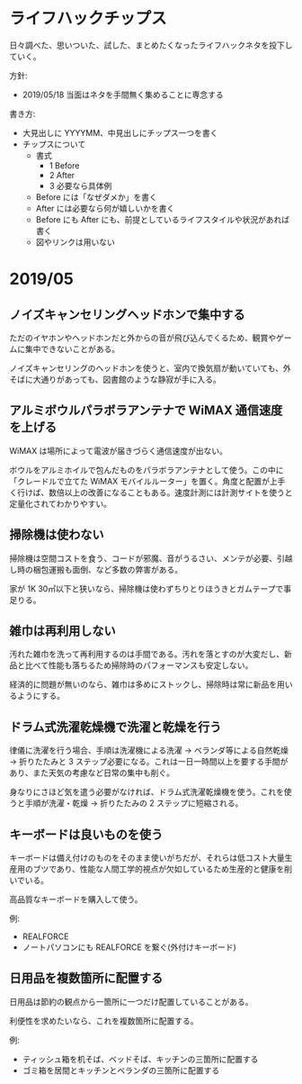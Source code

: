 # ライフハックチップス
日々調べた、思いついた、試した、まとめたくなったライフハックネタを投下していく。

方針:

- 2019/05/18 当面はネタを手間無く集めることに専念する

書き方:

- 大見出しに YYYYMM、中見出しにチップス一つを書く
- チップスについて
  - 書式
    - 1 Before
    - 2 After
    - 3 必要なら具体例
  - Before には「なぜダメか」を書く
  - After には必要なら何が嬉しいかを書く
  - Before にも After にも、前提としているライフスタイルや状況があれば書く
  - 図やリンクは用いない

# 2019/05

## ノイズキャンセリングヘッドホンで集中する
ただのイヤホンやヘッドホンだと外からの音が飛び込んでくるため、観賞やゲームに集中できないことがある。

ノイズキャンセリングのヘッドホンを使うと、室内で換気扇が動いていても、外そばに大通りがあっても、図書館のような静寂が手に入る。

## アルミボウルパラボラアンテナで WiMAX 通信速度を上げる
WiMAX は場所によって電波が届きづらく通信速度が出ない。

ボウルをアルミホイルで包んだものをパラボラアンテナとして使う。この中に「クレードルで立てた WiMAX モバイルルーター」を置く。角度と配置が上手く行けば、数倍以上の改善になることもある。速度計測には計測サイトを使うと定量化されてわかりやすい。

## 掃除機は使わない
掃除機は空間コストを食う、コードが邪魔、音がうるさい、メンテが必要、引越し時の梱包運搬も面倒、など多数の弊害がある。

家が 1K 30㎡以下と狭いなら、掃除機は使わずちりとりほうきとガムテープで事足りる。

## 雑巾は再利用しない
汚れた雑巾を洗って再利用するのは手間である。汚れを落とすのが大変だし、新品と比べて性能も落ちるため掃除時のパフォーマンスも安定しない。

経済的に問題が無いのなら、雑巾は多めにストックし、掃除時は常に新品を用いるようにする。

## ドラム式洗濯乾燥機で洗濯と乾燥を行う
律儀に洗濯を行う場合、手順は洗濯機による洗濯 → ベランダ等による自然乾燥 → 折りたたみと 3 ステップ必要になる。これは一日一時間以上を要する手間があり、また天気の考慮など日常の集中も削ぐ。

身なりにさほど気を遣う必要がなければ、ドラム式洗濯乾燥機を使う。これを使うと手順が洗濯・乾燥 → 折りたたみの 2 ステップに短縮される。

## キーボードは良いものを使う
キーボードは備え付けのものをそのまま使いがちだが、それらは低コスト大量生産用のブツであり、性能な人間工学的視点が欠如しているため生産的と健康を削いでいる。

高品質なキーボードを購入して使う。

例:

- REALFORCE
- ノートパソコンにも REALFORCE を繋ぐ(外付けキーボード)

## 日用品を複数箇所に配置する
日用品は節約の観点から一箇所に一つだけ配置していることがある。

利便性を求めたいなら、これを複数箇所に配置する。

例:

- ティッシュ箱を机そば、ベッドそば、キッチンの三箇所に配置する
- ゴミ箱を居間とキッチンとベランダの三箇所に配置する
